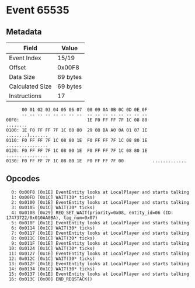 # Event 65535

## Metadata

| Field           | Value    |
|-----------------|----------|
| Event Index     | 15/19    |
| Offset          | 0x00F8   |
| Data Size       | 69 bytes |
| Calculated Size | 69 bytes |
| Instructions    | 17       |

```
      00 01 02 03 04 05 06 07  08 09 0A 0B 0C 0D 0E 0F
      -- -- -- -- -- -- -- --  -- -- -- -- -- -- -- --
00F0:                          1E F0 FF FF 7F 1C 08 80          ........
0100: 1E F0 FF FF 7F 1C 08 80  29 08 BA A0 0A 01 07 1E  ........).......
0110: F0 FF FF 7F 1C 08 80 1E  F0 FF FF 7F 1C 08 80 1E  ................
0120: F0 FF FF 7F 1C 08 80 1E  F0 FF FF 7F 1C 08 80 1E  ................
0130: F0 FF FF 7F 1C 08 80 1E  F0 FF FF 7F 00           .............   
```

## Opcodes

```
  0: 0x00F8 [0x1E] EventEntity looks at LocalPlayer and starts talking
  1: 0x00FD [0x1C] WAIT(30* ticks)
  2: 0x0100 [0x1E] EventEntity looks at LocalPlayer and starts talking
  3: 0x0105 [0x1C] WAIT(30* ticks)
  4: 0x0108 [0x29] REQ_SET_WAIT(priority=0x08, entity_id=06 (ID: 17473722/0x010AA0BA), tag_num=0x07)
  5: 0x010F [0x1E] EventEntity looks at LocalPlayer and starts talking
  6: 0x0114 [0x1C] WAIT(30* ticks)
  7: 0x0117 [0x1E] EventEntity looks at LocalPlayer and starts talking
  8: 0x011C [0x1C] WAIT(30* ticks)
  9: 0x011F [0x1E] EventEntity looks at LocalPlayer and starts talking
 10: 0x0124 [0x1C] WAIT(30* ticks)
 11: 0x0127 [0x1E] EventEntity looks at LocalPlayer and starts talking
 12: 0x012C [0x1C] WAIT(30* ticks)
 13: 0x012F [0x1E] EventEntity looks at LocalPlayer and starts talking
 14: 0x0134 [0x1C] WAIT(30* ticks)
 15: 0x0137 [0x1E] EventEntity looks at LocalPlayer and starts talking
 16: 0x013C [0x00] END_REQSTACK()
```

